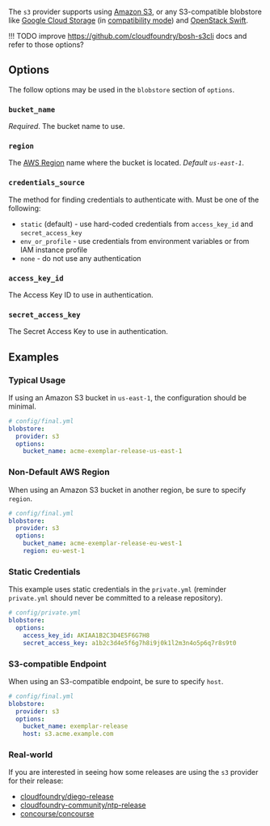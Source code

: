 The `s3` provider supports using [Amazon S3](https://aws.amazon.com/s3/), or any S3-compatible blobstore like [Google Cloud Storage](https://cloud.google.com/storage/) (in [compatibility mode](https://cloud.google.com/storage/docs/interoperability)) and [OpenStack Swift](https://docs.openstack.org/swift/latest/).


!!! TODO
    improve https://github.com/cloudfoundry/bosh-s3cli docs and refer to those options?


## Options

The follow options may be used in the `blobstore` section of `options`.


### **`bucket_name`**

*Required*. The bucket name to use.


### **`region`**

The [AWS Region](https://docs.aws.amazon.com/general/latest/gr/rande.html#s3_region) name where the bucket is located. *Default `us-east-1`*.


### **`credentials_source`**

The method for finding credentials to authenticate with. Must be one of the following:

 * `static` (default) - use hard-coded credentials from `access_key_id` and `secret_access_key`
 * `env_or_profile` - use credentials from environment variables or from IAM instance profile
 * `none` - do not use any authentication


### **`access_key_id`**

The Access Key ID to use in authentication.


### **`secret_access_key`**

The Secret Access Key to use in authentication.


## Examples


### Typical Usage

If using an Amazon S3 bucket in `us-east-1`, the configuration should be minimal.

```yaml
# config/final.yml
blobstore:
  provider: s3
  options:
    bucket_name: acme-exemplar-release-us-east-1
```


### Non-Default AWS Region

When using an Amazon S3 bucket in another region, be sure to specify `region`.

```yaml
# config/final.yml
blobstore:
  provider: s3
  options:
    bucket_name: acme-exemplar-release-eu-west-1
    region: eu-west-1
```


### Static Credentials

This example uses static credentials in the `private.yml` (reminder `private.yml` should never be committed to a release repository).

```yaml
# config/private.yml
blobstore:
  options:
    access_key_id: AKIAA1B2C3D4E5F6G7H8
    secret_access_key: a1b2c3d4e5f6g7h8i9j0k1l2m3n4o5p6q7r8s9t0
```


### S3-compatible Endpoint

When using an S3-compatible endpoint, be sure to specify `host`.


```yaml
# config/final.yml
blobstore:
  provider: s3
  options:
    bucket_name: exemplar-release
    host: s3.acme.example.com
```


### Real-world

If you are interested in seeing how some releases are using the `s3` provider for their release:

 * [cloudfoundry/diego-release](https://github.com/cloudfoundry/diego-release/blob/4648e76c4256e93a0e13e10f578a9af9c7951eee/config/final.yml)
 * [cloudfoundry-community/ntp-release](https://github.com/cloudfoundry-community/ntp-release/blob/74ddfa1f8526f4e33fcc891657bfe017f280582f/config/final.yml)
 * [concourse/concourse](https://github.com/concourse/concourse/blob/7bd97380ac329a41a6476101906fc6394c6fefd4/config/final.yml)
